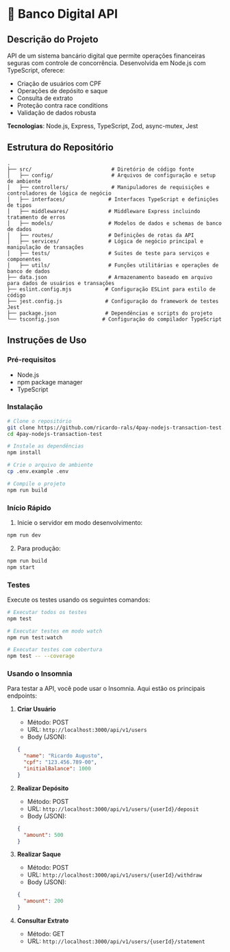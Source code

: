 # 🏦 Banco Digital API

## Descrição do Projeto
API de um sistema bancário digital que permite operações financeiras seguras com controle de concorrência. Desenvolvida em Node.js com TypeScript, oferece:

- Criação de usuários com CPF
- Operações de depósito e saque
- Consulta de extrato
- Proteção contra race conditions
- Validação de dados robusta

**Tecnologias**: Node.js, Express, TypeScript, Zod, async-mutex, Jest

## Estrutura do Repositório
```
.
├── src/                          # Diretório de código fonte
│   ├── config/                   # Arquivos de configuração e setup de ambiente
│   ├── controllers/              # Manipuladores de requisições e controladores de lógica de negócio
│   ├── interfaces/              # Interfaces TypeScript e definições de tipos
│   ├── middlewares/             # Middleware Express incluindo tratamento de erros
│   ├── models/                  # Modelos de dados e schemas de banco de dados
│   ├── routes/                  # Definições de rotas da API
│   ├── services/                # Lógica de negócio principal e manipulação de transações
│   ├── tests/                   # Suites de teste para serviços e componentes
│   ├── utils/                   # Funções utilitárias e operações de banco de dados
├── data.json                    # Armazenamento baseado em arquivo para dados de usuários e transações
├── eslint.config.mjs           # Configuração ESLint para estilo de código
├── jest.config.js              # Configuração do framework de testes Jest
├── package.json                # Dependências e scripts do projeto
└── tsconfig.json              # Configuração do compilador TypeScript
```

## Instruções de Uso

### Pré-requisitos
- Node.js
- npm package manager
- TypeScript

### Instalação

```bash
# Clone o repositório
git clone https://github.com/ricardo-rals/4pay-nodejs-transaction-test.git
cd 4pay-nodejs-transaction-test

# Instale as dependências
npm install

# Crie o arquivo de ambiente
cp .env.example .env

# Compile o projeto
npm run build
```

### Início Rápido

1. Inicie o servidor em modo desenvolvimento:
```bash
npm run dev
```

2. Para produção:
```bash
npm run build
npm start
```

### Testes

Execute os testes usando os seguintes comandos:

```bash
# Executar todos os testes
npm test

# Executar testes em modo watch
npm run test:watch

# Executar testes com cobertura
npm test -- --coverage
```

### Usando o Insomnia

Para testar a API, você pode usar o Insomnia. Aqui estão os principais endpoints:

1. **Criar Usuário**
   - Método: POST
   - URL: `http://localhost:3000/api/v1/users`
   - Body (JSON):
   ```json
   {
     "name": "Ricardo Augusto",
     "cpf": "123.456.789-00",
     "initialBalance": 1000
   }
   ```

2. **Realizar Depósito**
   - Método: POST
   - URL: `http://localhost:3000/api/v1/users/{userId}/deposit`
   - Body (JSON):
   ```json
   {
     "amount": 500
   }
   ```

3. **Realizar Saque**
   - Método: POST
   - URL: `http://localhost:3000/api/v1/users/{userId}/withdraw`
   - Body (JSON):
   ```json
   {
     "amount": 200
   }
   ```

4. **Consultar Extrato**
   - Método: GET
   - URL: `http://localhost:3000/api/v1/users/{userId}/statement`
